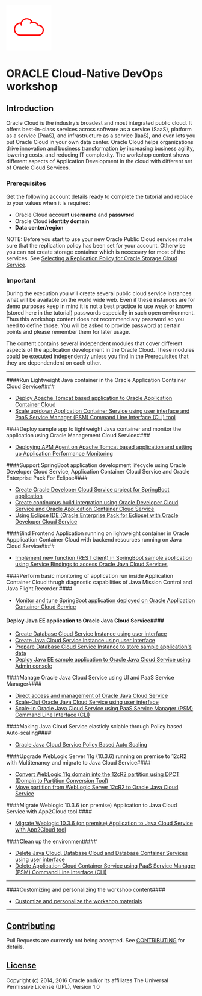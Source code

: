 ![](common/images/customer.logo.png)
---
# ORACLE Cloud-Native DevOps workshop #

## Introduction ##

Oracle Cloud is the industry’s broadest and most integrated public cloud. It offers best-in-class services across software as a service (SaaS), platform as a service (PaaS), and infrastructure as a service (IaaS), and even lets you put Oracle Cloud in your own data center. Oracle Cloud helps organizations drive innovation and business transformation by increasing business agility, lowering costs, and reducing IT complexity. The workshop content shows different aspects of Application Development in the cloud with different set of Oracle Cloud Services.

### Prerequisites ###

Get the following account details ready to complete the tutorial and replace to your values when it is required:

+ Oracle Cloud account **username** and **password**
+ Oracle Cloud **identity domain**
+ **Data center/region**

NOTE: Before you start to use your new Oracle Public Cloud services make sure that the replication policy has been set for your account. Otherwise you can not create storage container which is necessary for most of the services. See [Selecting a Replication Policy for Oracle Storage Cloud Service](https://docs.oracle.com/cloud/latest/storagecs_common/CSSTO/GUID-5D53C11F-3D9E-43E4-8D1D-DDBB95DEC715.htm).

### Important ###

During the execution you will create several public cloud service instances what will be available on the world wide web. Even if these instances are for demo purposes keep in mind it is not a best practice to use weak or known (stored here in the tutorial) passwords especially in such open environment. Thus this workshop content does not recommend any password so you need to define those. You will be asked to provide password at certain points and please remember them  for  later usage. 

The content contains several independent modules that cover different aspects of the application development in the Oracle Cloud. These modules could be executed independently unless you find in the Prerequisites that they are dependendent on each other. 

----

####Run Lightweight Java container in the  Oracle Application Container Cloud Service####

+ [Deploy Apache Tomcat based application to Oracle Application Container Cloud](accs-tomcat/README.md)
+ [Scale up/down Application Container Service using user interface and PaaS Service Manager (PSM) Command Line Interface (CLI) tool](accs-psm/README.md)

####Deploy sample app to lightweight Java container and monitor the application using Oracle Management Cloud Service####
+ [Deploying APM Agent on Apache Tomcat based application and setting up Application Performance Monitoring](apm/README.md)

####Support SpringBoot application development lifecycle using Oracle Developer Cloud Service, Application Container Cloud Service and Oracle Enterprise Pack For Eclipse####

+ [Create Oracle Developer Cloud Service project for SpringBoot application](springboot-sample/create.devcs.project.md)
+ [Create continuous build integration using Oracle Developer Cloud Service and Oracle Application Container Cloud Service](springboot-sample/devcs.accs.ci.md)
+ [Using Eclipse IDE (Oracle Enterprise Pack for Eclipse) with Oracle Developer Cloud Service](oepe/setup.oepe.md)

####Bind Frontend Application running on lightweight container in Oracle Appplication Container Cloud with backend resources running on Java Cloud Service####

+ [Implement new function (REST client) in SpringBoot sample application using Service Bindings to access Oracle Java Cloud Services](https://github.com/oracle-weblogic/weblogic-innovation-seminars/blob/caf-12.2.1/cloud.demos/jcs.basics/change.mgmt.devcs.md)

####Perform basic monitoring of application run inside Application Container Cloud thrugh diagnostic capabilities of Java Mission Control and Java Flight Recorder ####

+ [Monitor and tune SpringBoot application deployed on Oracle Application Container Cloud Service](monitor-tune/README.md)


#### Deploy Java EE application to Oracle Java Cloud Service####

+ [Create Database Cloud Service Instance using user interface](dbcs-create/README.md)
+ [Create Java Cloud Service Instance using user interface](jcs-create/README.md)
+ [Prepare Database Cloud Service Instance to store sample application's data](dbcs-prepare/README.md)
+ [Deploy Java EE sample application to Oracle Java Cloud Service using Admin console](jcs-deploy/README.md)

####Manage Oracle Java Cloud Service using UI and PaaS Service Manager####

+ [Direct access and management of Oracle Java Cloud Service](jcs-direct/README.md)
+ [Scale-Out Oracle Java Cloud Service using user interface](jcs-scale-ui/README.md)
+ [Scale-In Oracle Java Cloud Service using PaaS Service Manager (PSM) Command Line Interface (CLI)](jcs-scale-psm/README.md)

####Making Java Cloud Service elasticly sclable through Policy based Auto-scaling####
+ [Oracle Java Cloud Service Policy Based Auto Scaling](jcs-autoscale/README.md)



####Upgrade WebLogic Server 11g (10.3.6) running on premise to 12cR2 with Multitenancy and migrate to Java Cloud Service####

+ [Convert WebLogic 11g domain into the 12cR2 partition using DPCT (Domain to Partition Conversion Tool)](dpct/README.md)
+ [Move partition from WebLogic Server 12cR2 to Oracle Java Cloud Service](lift-and-shift/README.md)

####Migrate Weblogic 10.3.6 (on premise) Application to Java Cloud Service with App2Cloud tool ####

+ [Migrate Weblogic 10.3.6 (on premise) Application to Java Cloud Service with App2Cloud tool](app-2-cloud/README.md)

####Clean up the environment####

+ [Delete Java Cloud, Database Cloud and Database Container Services using user interface](cleanup/cleanup-ui.md)
+ [Delete Application Cloud Container Service using PaaS Service Manager (PSM) Command Line Interface (CLI)](cleanup/cleanup-psm.md)

---
 
####Customizing and personalizing the workshop content####
 
+ [Customize and personalize the workshop materials](customize/README.md)

---

## [Contributing](CONTRIBUTING.md)
Pull Requests are currently not being accepted. See [CONTRIBUTING](CONTRIBUTING.md) for details.

## [License](LICENSE.md)
Copyright (c) 2014, 2016 Oracle and/or its affiliates
The Universal Permissive License (UPL), Version 1.0

